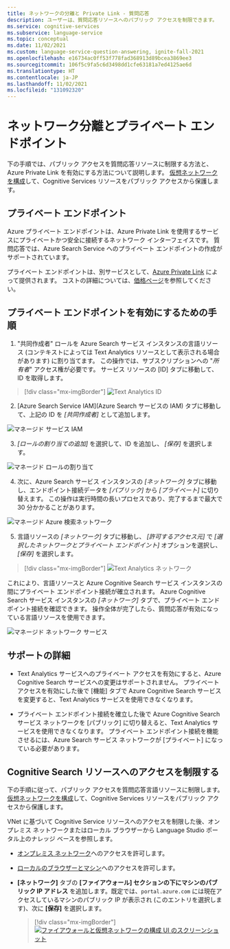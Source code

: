 ```yaml
---
title: ネットワークの分離と Private Link - 質問応答
description: ユーザーは、質問応答リソースへのパブリック アクセスを制限できます。
ms.service: cognitive-services
ms.subservice: language-service
ms.topic: conceptual
ms.date: 11/02/2021
ms.custom: language-service-question-answering, ignite-fall-2021
ms.openlocfilehash: e16734ac0ff53f778fad368913d89bcea3869ee3
ms.sourcegitcommit: 106f5c9fa5c6d3498dd1cfe63181a7ed4125ae6d
ms.translationtype: HT
ms.contentlocale: ja-JP
ms.lasthandoff: 11/02/2021
ms.locfileid: "131092320"
---
```

#  <a name="network-isolation-and-private-endpoints"></a>ネットワーク分離とプライベート エンドポイント

下の手順では、パブリック アクセスを質問応答リソースに制限する方法と、Azure Private Link を有効にする方法について説明します。 [仮想ネットワークを構成](../../../cognitive-services-virtual-networks.md?tabs=portal)して、Cognitive Services リソースをパブリック アクセスから保護します。

## <a name="private-endpoints"></a>プライベート エンドポイント

Azure プライベート エンドポイントは、Azure Private Link を使用するサービスにプライベートかつ安全に接続するネットワーク インターフェイスです。  質問応答では、Azure Search Service へのプライベート エンドポイントの作成がサポートされています。

プライベート エンドポイントは、別サービスとして、[Azure Private Link](../../../../private-link/private-link-overview.md) によって提供されます。 コストの詳細については、[価格ページ](https://azure.microsoft.com/pricing/details/private-link/)を参照してください。

## <a name="steps-to-enable-private-endpoint"></a>プライベート エンドポイントを有効にするための手順

1. "共同作成者" ロールを Azure Search サービス インスタンスの言語リソース (コンテキストによっては Text Analytics リソースとして表示される場合があります) に割り当てます。 この操作では、サブスクリプションへの "*所有者*" アクセス権が必要です。 サービス リソースの [ID] タブに移動して、ID を取得します。

> [!div class="mx-imgBorder"]
> ![Text Analytics ID](../../../QnAMaker/media/qnamaker-reference-private-endpoints/private-endpoints-identity.png)

2. [Azure Search Service IAM]\(Azure Search サービスの IAM\) タブに移動して、上記の ID を *[共同作成者]* として追加します。

![マネージド サービス IAM](../../../QnAMaker/media/qnamaker-reference-private-endpoints/private-endpoint-access-control.png)

3. *[ロールの割り当ての追加]* を選択して、ID を追加し、 *[保存]* を選択します。

![マネージド ロールの割り当て](../../../QnAMaker/media/qnamaker-reference-private-endpoints/private-endpoint-role-assignment.png)

4. 次に、Azure Search サービス インスタンスの *[ネットワーク]* タブに移動し、エンドポイント接続データを *[パブリック]* から *[プライベート]* に切り替えます。 この操作は実行時間の長いプロセスであり、完了するまで最大で 30 分かかることがあります。 

![マネージド Azure 検索ネットワーク](../../../QnAMaker/media/qnamaker-reference-private-endpoints/private-endpoint-networking.png)

5. 言語リソースの *[ネットワーク]* タブに移動し、 *[許可するアクセス元]* で *[選択したネットワークとプライベート エンドポイント]* オプションを選択し、 *[保存]* を選択します。
 
> [!div class="mx-imgBorder"]
> ![Text Analytics ネットワーク](../../../QnAMaker/media/qnamaker-reference-private-endpoints/private-endpoint-networking-custom-qna.png)

これにより、言語リソースと Azure Cognitive Search サービス インスタンスの間にプライベート エンドポイント接続が確立されます。 Azure Cognitive Search サービス インスタンスの *[ネットワーク]* タブで、プライベート エンドポイント接続を確認できます。 操作全体が完了したら、質問応答が有効になっている言語リソースを使用できます。

![マネージド ネットワーク サービス](../../../QnAMaker/media/qnamaker-reference-private-endpoints/private-endpoint-networking-3.png)

## <a name="support-details"></a>サポートの詳細
 * Text Analytics サービスへのプライベート アクセスを有効にすると、Azure Cognitive Search サービスへの変更はサポートされません。 プライベート アクセスを有効にした後で [機能] タブで Azure Cognitive Search サービスを変更すると、Text Analytics サービスを使用できなくなります。

 * プライベート エンドポイント接続を確立した後で Azure Cognitive Search サービス ネットワークを [パブリック] に切り替えると、Text Analytics サービスを使用できなくなります。 プライベート エンドポイント接続を機能させるには、Azure Search サービス ネットワークが [プライベート] になっている必要があります。

## <a name="restrict-access-to-cognitive-search-resource"></a>Cognitive Search リソースへのアクセスを制限する

下の手順に従って、パブリック アクセスを質問応答言語リソースに制限します。 [仮想ネットワークを構成](../../../cognitive-services-virtual-networks.md?tabs=portal)して、Cognitive Services リソースをパブリック アクセスから保護します。

VNet に基づいて Cognitive Service リソースへのアクセスを制限した後、オンプレミス ネットワークまたはローカル ブラウザーから Language Studio ポータル上のナレッジ ベースを参照します。
- [オンプレミス ネットワーク](../../../cognitive-services-virtual-networks.md?tabs=portal#configuring-access-from-on-premises-networks)へのアクセスを許可します。
- [ローカルのブラウザーとマシン](../../../cognitive-services-virtual-networks.md?tabs=portal#managing-ip-network-rules)へのアクセスを許可します。
- **[ネットワーク]** タブの **[ファイアウォール] セクションの下にマシンのパブリック IP アドレス** を追加します。既定では、`portal.azure.com` には現在アクセスしているマシンのパブリック IP が表示され (このエントリを選択します)、次に **[保存]** を選択します。

     > [!div class="mx-imgBorder"]
     > [ ![ファイアウォールと仮想ネットワークの構成 UI のスクリーンショット]( ../../../qnamaker/media/network-isolation/firewall.png) ](  ../../../qnamaker/media/network-isolation/firewall.png#lightbox)

